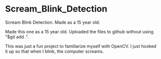 # Scream_Blink_Detection
Scream Blink Detection. Made as a 15 year old.


Made this one as a 15 year old. Uploaded the files to github without using "$git add .".

This was just a fun project to familiarize myself with OpenCV. I just hooked it up so that when I blink, the computer screams. 
